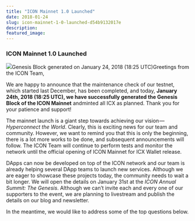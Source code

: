 ```yaml
---
title: "ICON Mainnet 1.0 Launched"
date: 2018-01-24
slug: icon-mainnet-1-0-launched-d54b9132017e
description:
featured_image:
---
```


### **ICON Mainnet 1.0 Launched**

![](https://cdn-images-1.medium.com/max/800/1*fhckhZE4vJrCRSYdk3nrpg.png)Genesis Block generated on January 24, 2018 (18:25 UTC)Greetings from the ICON Team,

We are happy to announce that the maintenance check of our testnet, which started last December, has been completed, and today, **January 24th, 2018 (18:25 UTC), we have successfully generated the Genesis Block of the ICON Mainnet** andminted all ICX as planned. Thank you for your patience and support!

The mainnet launch is a giant step towards achieving our vision — *Hyperconnect the World*. Clearly, this is exciting news for our team and community. However, we want to remind you that this is only the beginning, there is a lot more works to be done, and subsequent announcements will follow. The ICON Team will continue to perform tests and monitor the network until the official opening of ICON Mainnet for ICX Wallet release.

DApps can now be developed on top of the ICON network and our team is already helping several DApp teams to launch new services. Although we are eager to showcase these projects today, the community needs to wait a bit longer. We will open the details on January 31st at the *ICON Annual Summit: The Genesis*. Although we can’t invite each and every one of our supporters to the event, we are planning to livestream and publish the details on our blog and newsletter.

In the meantime, we would like to address some of the top questions below.

